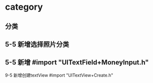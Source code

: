 # category
分类
---
5-5 新增选择照片分类
---
5-5 新增 #import "UITextField+MoneyInput.h"
----
9-5 新增创建textView #import "UITextView+Create.h"
